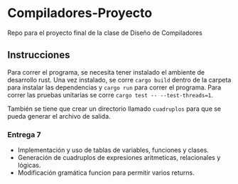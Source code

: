 # Compiladores-Proyecto
Repo para el proyecto final de la clase de Diseño de Compiladores

## Instrucciones 

Para correr el programa, se necesita tener instalado el ambiente de desarrollo rust. Una vez instalado, se corre `cargo build` dentro de la carpeta para instalar las dependencias y `cargo run` para correr el programa. Para correr las pruebas unitarias se corre `cargo test -- --test-threads=1`.

También se tiene que crear un directorio llamado `cuadruplos` para que se pueda generar el archivo de salida.

### Entrega 7
- Implementación y uso de tablas de variables, funciones y clases.
- Generación de cuadruplos de expresiones aritmeticas, relacionales y lógicas.
- Modificación gramática funcion para permitir varios returns.